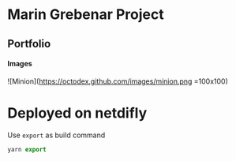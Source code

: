 # Marin Grebenar Project

## Portfolio

#### Images

![Minion](https://octodex.github.com/images/minion.png =100x100)


# Deployed on netdifly


Use `export` as build command

```js
yarn export
```
